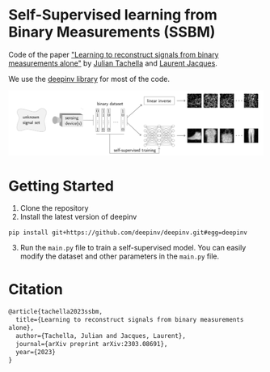 # Self-Supervised learning from Binary Measurements (SSBM)

Code of the paper 
["Learning to reconstruct signals from binary measurements alone"](https://arxiv.org/abs/2303.08691) by [Julian Tachella](https://tachella.github.io/)
and [Laurent Jacques](https://laurentjacques.gitlab.io/). 

We use the [deepinv library](https://deepinv.github.io/deepinv/)
for most of the code.

![image info](./onebit_schematic.png)

# Getting Started
1. Clone the repository
2. Install the latest version of deepinv
```
pip install git+https://github.com/deepinv/deepinv.git#egg=deepinv
```
3. Run the `main.py` file to train a self-supervised model. 
You can easily modify the dataset and other parameters in the `main.py` file.


# Citation
```
@article{tachella2023ssbm,
  title={Learning to reconstruct signals from binary measurements alone},
  author={Tachella, Julian and Jacques, Laurent},
  journal={arXiv preprint arXiv:2303.08691},
  year={2023}
}
```